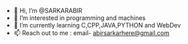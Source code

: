 - 👋 Hi, I’m @SARKARABIR
- 👀 I’m interested in programming and machines
- 🌱 I’m currently learning C,CPP,JAVA,PYTHON and WebDev
- 📫 Reach out to me : email- abirsarkarhere@gmail.com 

<!---
SARKARABIR/SARKARABIR is a ✨ special ✨ repository because its `README.md` (this file) appears on your GitHub profile.
You can click the Preview link to take a look at your changes.
--->

